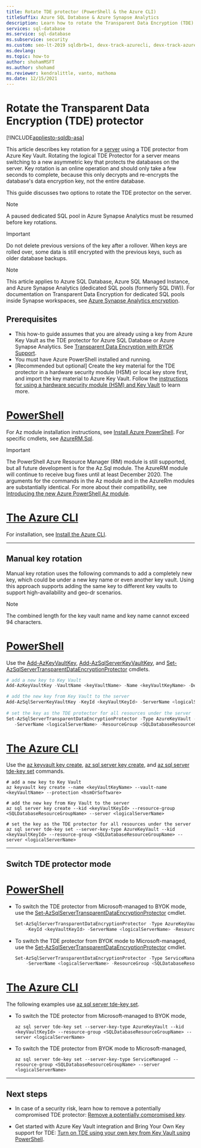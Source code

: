 ```yaml
---
title: Rotate TDE protector (PowerShell & the Azure CLI)
titleSuffix: Azure SQL Database & Azure Synapse Analytics 
description: Learn how to rotate the Transparent Data Encryption (TDE) protector for a server in Azure used by Azure SQL Database and Azure Synapse Analytics using PowerShell and the Azure CLI.
services: sql-database
ms.service: sql-database
ms.subservice: security
ms.custom: seo-lt-2019 sqldbrb=1, devx-track-azurecli, devx-track-azurepowershell
ms.devlang: 
ms.topic: how-to
author: shohamMSFT
ms.author: shohamd
ms.reviewer: kendralittle, vanto, mathoma
ms.date: 12/15/2021
---
```

# Rotate the Transparent Data Encryption (TDE) protector
[!INCLUDE[appliesto-sqldb-asa](../includes/appliesto-sqldb-asa.md)]


This article describes key rotation for a [server](logical-servers.md) using a TDE protector from Azure Key Vault. Rotating the logical TDE Protector for a server means switching to a new asymmetric key that protects the databases on the server. Key rotation is an online operation and should only take a few seconds to complete, because this only decrypts and re-encrypts the database's data encryption key, not the entire database.

This guide discusses two options to rotate the TDE protector on the server.

> [!NOTE]
> A paused dedicated SQL pool in Azure Synapse Analytics must be resumed before key rotations.

> [!IMPORTANT]
> Do not delete previous versions of the key after a rollover. When keys are rolled over, some data is still encrypted with the previous keys, such as older database backups.

> [!NOTE]
> This article applies to Azure SQL Database, Azure SQL Managed Instance, and Azure Synapse Analytics (dedicated SQL pools (formerly SQL DW)). For documentation on Transparent Data Encryption for dedicated SQL pools inside Synapse workspaces, see [Azure Synapse Analytics encryption](../../synapse-analytics/security/workspaces-encryption.md).

## Prerequisites

- This how-to guide assumes that you are already using a key from Azure Key Vault as the TDE protector for Azure SQL Database or Azure Synapse Analytics. See [Transparent Data Encryption with BYOK Support](transparent-data-encryption-byok-overview.md).
- You must have Azure PowerShell installed and running.
- [Recommended but optional] Create the key material for the TDE protector in a hardware security module (HSM) or local key store first, and import the key material to Azure Key Vault. Follow the [instructions for using a hardware security module (HSM) and Key Vault](../../key-vault/general/overview.md) to learn more.

# [PowerShell](#tab/azure-powershell)

For Az module installation instructions, see [Install Azure PowerShell](/powershell/azure/install-az-ps). For specific cmdlets, see [AzureRM.Sql](/powershell/module/AzureRM.Sql/).

> [!IMPORTANT]
> The PowerShell Azure Resource Manager (RM) module is still supported, but all future development is for the Az.Sql module. The AzureRM module will continue to receive bug fixes until at least December 2020.  The arguments for the commands in the Az module and in the AzureRm modules are substantially identical. For more about their compatibility, see [Introducing the new Azure PowerShell Az module](/powershell/azure/new-azureps-module-az).

# [The Azure CLI](#tab/azure-cli)

For installation, see [Install the Azure CLI](/cli/azure/install-azure-cli).

* * *

## Manual key rotation

Manual key rotation uses the following commands to add a completely new key, which could be under a new key name or even another key vault. Using this approach supports adding the same key to different key vaults to support high-availability and geo-dr scenarios.

> [!NOTE]
> The combined length for the key vault name and key name cannot exceed 94 characters.

# [PowerShell](#tab/azure-powershell)

Use the [Add-AzKeyVaultKey](/powershell/module/az.keyvault/Add-AzKeyVaultKey), [Add-AzSqlServerKeyVaultKey](/powershell/module/az.sql/add-azsqlserverkeyvaultkey), and [Set-AzSqlServerTransparentDataEncryptionProtector](/powershell/module/az.sql/set-azsqlservertransparentdataencryptionprotector) cmdlets.

```powershell
# add a new key to Key Vault
Add-AzKeyVaultKey -VaultName <keyVaultName> -Name <keyVaultKeyName> -Destination <hardwareOrSoftware>

# add the new key from Key Vault to the server
Add-AzSqlServerKeyVaultKey -KeyId <keyVaultKeyId> -ServerName <logicalServerName> -ResourceGroup <SQLDatabaseResourceGroupName>
  
# set the key as the TDE protector for all resources under the server
Set-AzSqlServerTransparentDataEncryptionProtector -Type AzureKeyVault -KeyId <keyVaultKeyId> `
   -ServerName <logicalServerName> -ResourceGroup <SQLDatabaseResourceGroupName>
```

# [The Azure CLI](#tab/azure-cli)

Use the [az keyvault key create](/cli/azure/keyvault/key#az_keyvault_key_create), [az sql server key create](/cli/azure/sql/server/key#az_sql_server_key_create), and [az sql server tde-key set](/cli/azure/sql/server/tde-key#az_sql_server_tde_key_set) commands.

```azurecli
# add a new key to Key Vault
az keyvault key create --name <keyVaultKeyName> --vault-name <keyVaultName> --protection <hsmOrSoftware>

# add the new key from Key Vault to the server
az sql server key create --kid <keyVaultKeyId> --resource-group <SQLDatabaseResourceGroupName> --server <logicalServerName>

# set the key as the TDE protector for all resources under the server
az sql server tde-key set --server-key-type AzureKeyVault --kid <keyVaultKeyId> --resource-group <SQLDatabaseResourceGroupName> --server <logicalServerName>
```

* * *

## Switch TDE protector mode

# [PowerShell](#tab/azure-powershell)

- To switch the TDE protector from Microsoft-managed to BYOK mode, use the [Set-AzSqlServerTransparentDataEncryptionProtector](/powershell/module/az.sql/set-azsqlservertransparentdataencryptionprotector) cmdlet.

   ```powershell
   Set-AzSqlServerTransparentDataEncryptionProtector -Type AzureKeyVault `
       -KeyId <keyVaultKeyId> -ServerName <logicalServerName> -ResourceGroup <SQLDatabaseResourceGroupName>
   ```

- To switch the TDE protector from BYOK mode to Microsoft-managed, use the [Set-AzSqlServerTransparentDataEncryptionProtector](/powershell/module/az.sql/set-azsqlservertransparentdataencryptionprotector) cmdlet.

   ```powershell
   Set-AzSqlServerTransparentDataEncryptionProtector -Type ServiceManaged `
       -ServerName <logicalServerName> -ResourceGroup <SQLDatabaseResourceGroupName>
   ```

# [The Azure CLI](#tab/azure-cli)

The following examples use [az sql server tde-key set](/powershell/module/az.sql/set-azsqlservertransparentdataencryptionprotector).

- To switch the TDE protector from Microsoft-managed to BYOK mode,

   ```azurecli
   az sql server tde-key set --server-key-type AzureKeyVault --kid <keyVaultKeyId> --resource-group <SQLDatabaseResourceGroupName> --server <logicalServerName>
   ```

- To switch the TDE protector from BYOK mode to Microsoft-managed,

   ```azurecli
   az sql server tde-key set --server-key-type ServiceManaged --resource-group <SQLDatabaseResourceGroupName> --server <logicalServerName>
   ```

* * *

## Next steps

- In case of a security risk, learn how to remove a potentially compromised TDE protector: [Remove a potentially compromised key](transparent-data-encryption-byok-remove-tde-protector.md).

- Get started with Azure Key Vault integration and Bring Your Own Key support for TDE: [Turn on TDE using your own key from Key Vault using PowerShell](transparent-data-encryption-byok-configure.md).